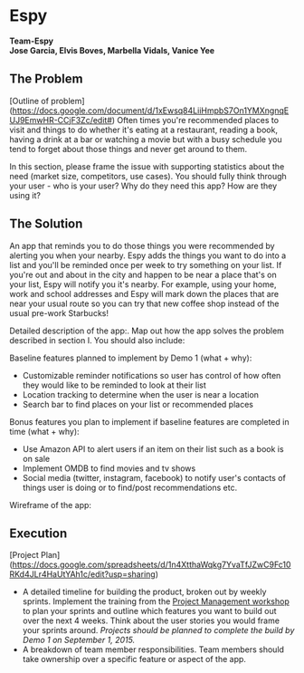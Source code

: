 # Espy

**Team-Espy**  
**Jose Garcia, Elvis Boves, Marbella Vidals, Vanice Yee**  

## The Problem 

[Outline of problem]  (https://docs.google.com/document/d/1xEwsq84LiiHmpbS7On1YMXngnqEUJ9EmwHR-CCjF3Zc/edit#)
Often times you're recommended places to visit and things to do whether it's eating at a restaurant, reading a book, having a drink at a bar or watching a movie but with a busy schedule you tend to forget about those things and never get around to them. 

In this section, please frame the issue with supporting statistics about the need (market size, competitors, use cases). You should fully think through your user - who is your user? Why do they need this app? How are they using it?   

## The Solution 
An app that reminds you to do those things you were recommended by alerting you when your nearby. Espy adds the things you want to do into a list and you'll be reminded once per week to try something on your list. If you're out and about in the city and happen to be near a place that's on your list, Espy will notify you it's nearby. For example, using your home, work and school addresses and Espy will mark down the places that are near your usual route so you can try that new coffee shop instead of the usual pre-work Starbucks!

Detailed description of the app:. Map out how the app solves the problem described in section I. You should also include:

Baseline features planned to implement by Demo 1 (what + why):
  *  Customizable reminder notifications so user has control of how often they would like to be reminded to look at their list
  *  Location tracking to determine when the user is near a location
  *  Search bar to find places on your list or recommended places
  
Bonus features you plan to implement if baseline features are completed in time (what + why):
  *  Use Amazon API to alert users if an item on their list such as a book is on sale
  *  Implement OMDB to find movies and tv shows 
  *  Social media (twitter, instagram, facebook) to notify user's contacts of things user is doing or to find/post        recommendations etc.  
  
 Wireframe of the app: 

## Execution

[Project Plan] (https://docs.google.com/spreadsheets/d/1n4XtthaWqkg7YvaTfJZwC9Fc10RKd4JLr4HaUtYAh1c/edit?usp=sharing)


  *  A detailed timeline for building the product, broken out by weekly sprints. Implement the training from the [Project Management workshop](https://github.com/accesscode-2-1/unit-3/blob/master/lessons/16_ProjectManagement.md) to plan your sprints and outline which features you want to build out over the next 4 weeks. Think about the user stories you would frame your sprints around. *Projects should be planned to complete the build by Demo 1 on September 1, 2015.*  
  *  A breakdown of team member responsibilities. Team members should take ownership over a specific feature or aspect of the app.   
